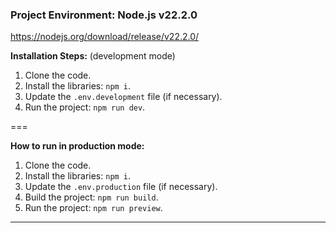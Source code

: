 ### Project Environment: Node.js v22.2.0

https://nodejs.org/download/release/v22.2.0/

**Installation Steps:** (development mode)

1. Clone the code.
2. Install the libraries: `npm i`.
3. Update the `.env.development` file (if necessary).
4. Run the project: `npm run dev`.

===

**How to run in production mode:**

1. Clone the code.
2. Install the libraries: `npm i`.
3. Update the `.env.production` file (if necessary).
4. Build the project: `npm run build`.
5. Run the project: `npm run preview`.

---
